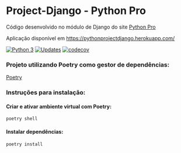 # Project-Django - Python Pro
Código desenvolvido no módulo de Django do site [Python Pro](https://pythonpro.com.br/)

Aplicação disponível em https://pythonprojectdjango.herokuapp.com/

[![Python 3](https://pyup.io/repos/github/ViniciusBrag/project-django/python-3-shield.svg)](https://pyup.io/repos/github/ViniciusBrag/project-django/)
[![Updates](https://pyup.io/repos/github/ViniciusBrag/project-django/shield.svg)](https://pyup.io/repos/github/ViniciusBrag/project-django/)
[![codecov](https://codecov.io/gh/ViniciusBrag/project-django/branch/main/graph/badge.svg?token=rj9hazxJur)](https://codecov.io/gh/ViniciusBrag/project-django)


### <strong>Projeto utilizando Poetry como gestor de dependências</strong>:
[Poetry](https://python-poetry.org/)
### <strong>Instruções para instalação</strong>:
#### Criar e ativar ambiente virtual com Poetry:

```
poetry shell
```
#### <strong>Instalar dependências</strong>:
```
poetry install
```

